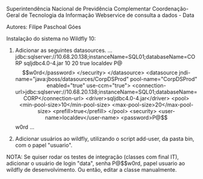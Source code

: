 
 
Superintendência Nacional de Previdência Complementar
Coordenação-Geral de Tecnologia da Informação
Webservice de consulta a dados - Data

Autores: Filipe Paschoal Góes

Instalação do sistema no Wildfly 10:

1) Adicionar as seguintes datasources.
	<subsystem xmlns="urn:jboss:domain:datasources:4.0">
        <datasources>
			...
			<datasource jndi-name="java:jboss/datasources/CorpDSDev" pool-name="CorpDSDev" enabled="true" use-ccm="true">
				<connection-url>jdbc:sqlserver://10.68.20.138;instanceName=SQL01;databaseName=CORP</connection-url>
				<driver>sqljdbc4.0-4.jar</driver>
				<pool>
					<min-pool-size>10</min-pool-size>
					<max-pool-size>20</max-pool-size>
					<prefill>true</prefill>
				</pool>
				<security>
					<user-name>localdev</user-name>
					<password>P@$$w0rd</password>
				</security>
			</datasource>
			<datasource jndi-name="java:jboss/datasources/CorpDSProd" pool-name="CorpDSProd" enabled="true" use-ccm="true">
				<connection-url>jdbc:sqlserver://10.68.20.138;instanceName=SQL01;databaseName=CORP</connection-url>
				<driver>sqljdbc4.0-4.jar</driver>
				<pool>
					<min-pool-size>10</min-pool-size>
					<max-pool-size>20</max-pool-size>
					<prefill>true</prefill>
				</pool>
				<security>
					<user-name>localdev</user-name>
					<password>P@$$w0rd</password>
				</security>
			</datasource>
			...
		</datasources>
	</subsystem>

2) Adicionar usuários ao wildfly, utilizando o script add-user, da pasta bin, com o papel "usuario".

NOTA: Se quiser rodar os testes de integração (classes com final IT), adicionar o usuário de login "data", senha P@$$w0rd, papel usuario ao wildfly de desenvolvimento. Ou então, editar a classe manualmente.
